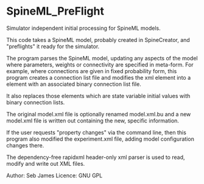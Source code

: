 SpineML_PreFlight
=================

Simulator independent initial processing for SpineML models.

This code takes a SpineML model, probably created in SpineCreator, and
"preflights" it ready for the simulator.

The program parses the SpineML model, updating any aspects of the
model where parameters, weights or connectivity are specified in
meta-form. For example, where connections are given in fixed
probability form, this program creates a connection list file and
modifies the <FixedProbabilityConnection> xml element into a
<ConnectionList> element with an associated
binary connection list file.
 
It also replaces those <Property> elements which are state variable
initial values with binary connection lists.
 
The original model.xml file is optionally renamed model.xml.bu and a
new model.xml file is written out containing the new, specific
information.
 
If the user requests "property changes" via the command line, then
this program also modified the experiment.xml file, adding model
configuration changes there.
 
The dependency-free rapidxml header-only xml parser is used to read,
modify and write out XML files.

Author: Seb James
Licence: GNU GPL
